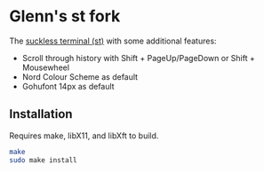 # Glenn's st fork

The [suckless terminal (st)](https://st.suckless.org/) with some additional features:

+ Scroll through history with Shift + PageUp/PageDown or Shift + Mousewheel
+ Nord Colour Scheme as default
+ Gohufont 14px as default

## Installation

Requires make, libX11, and libXft to build. 

```bash
make
sudo make install
```
